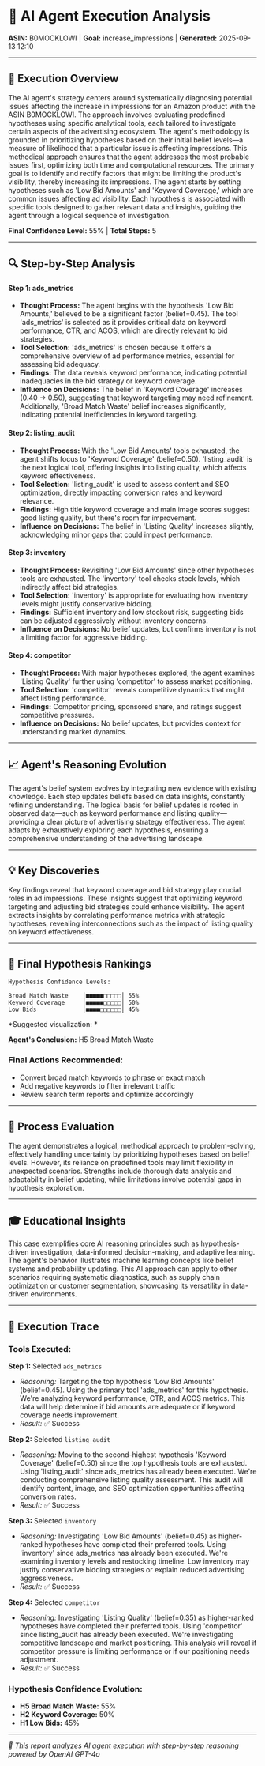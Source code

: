 # 🤖 AI Agent Execution Analysis
**ASIN:** B0MOCKLOWI | **Goal:** increase_impressions | **Generated:** 2025-09-13 12:10

---

## 🎯 Execution Overview

The AI agent's strategy centers around systematically diagnosing potential issues affecting the increase in impressions for an Amazon product with the ASIN B0MOCKLOWI. The approach involves evaluating predefined hypotheses using specific analytical tools, each tailored to investigate certain aspects of the advertising ecosystem. The agent's methodology is grounded in prioritizing hypotheses based on their initial belief levels—a measure of likelihood that a particular issue is affecting impressions. This methodical approach ensures that the agent addresses the most probable issues first, optimizing both time and computational resources.
The primary goal is to identify and rectify factors that might be limiting the product's visibility, thereby increasing its impressions. The agent starts by setting hypotheses such as 'Low Bid Amounts' and 'Keyword Coverage,' which are common issues affecting ad visibility. Each hypothesis is associated with specific tools designed to gather relevant data and insights, guiding the agent through a logical sequence of investigation.

**Final Confidence Level:** 55% | **Total Steps:** 5

---

## 🔍 Step-by-Step Analysis

#### Step 1: ads_metrics
- **Thought Process:** The agent begins with the hypothesis 'Low Bid Amounts,' believed to be a significant factor (belief=0.45). The tool 'ads_metrics' is selected as it provides critical data on keyword performance, CTR, and ACOS, which are directly relevant to bid strategies.
- **Tool Selection:** 'ads_metrics' is chosen because it offers a comprehensive overview of ad performance metrics, essential for assessing bid adequacy.
- **Findings:** The data reveals keyword performance, indicating potential inadequacies in the bid strategy or keyword coverage.
- **Influence on Decisions:** The belief in 'Keyword Coverage' increases (0.40 → 0.50), suggesting that keyword targeting may need refinement. Additionally, 'Broad Match Waste' belief increases significantly, indicating potential inefficiencies in keyword targeting.
#### Step 2: listing_audit
- **Thought Process:** With the 'Low Bid Amounts' tools exhausted, the agent shifts focus to 'Keyword Coverage' (belief=0.50). 'listing_audit' is the next logical tool, offering insights into listing quality, which affects keyword effectiveness.
- **Tool Selection:** 'listing_audit' is used to assess content and SEO optimization, directly impacting conversion rates and keyword relevance.
- **Findings:** High title keyword coverage and main image scores suggest good listing quality, but there's room for improvement.
- **Influence on Decisions:** The belief in 'Listing Quality' increases slightly, acknowledging minor gaps that could impact performance.
#### Step 3: inventory
- **Thought Process:** Revisiting 'Low Bid Amounts' since other hypotheses tools are exhausted. The 'inventory' tool checks stock levels, which indirectly affect bid strategies.
- **Tool Selection:** 'inventory' is appropriate for evaluating how inventory levels might justify conservative bidding.
- **Findings:** Sufficient inventory and low stockout risk, suggesting bids can be adjusted aggressively without inventory concerns.
- **Influence on Decisions:** No belief updates, but confirms inventory is not a limiting factor for aggressive bidding.
#### Step 4: competitor
- **Thought Process:** With major hypotheses explored, the agent examines 'Listing Quality' further using 'competitor' to assess market positioning.
- **Tool Selection:** 'competitor' reveals competitive dynamics that might affect listing performance.
- **Findings:** Competitor pricing, sponsored share, and ratings suggest competitive pressures.
- **Influence on Decisions:** No belief updates, but provides context for understanding market dynamics.

---

## 📈 Agent's Reasoning Evolution

The agent's belief system evolves by integrating new evidence with existing knowledge. Each step updates beliefs based on data insights, constantly refining understanding. The logical basis for belief updates is rooted in observed data—such as keyword performance and listing quality—providing a clear picture of advertising strategy effectiveness. The agent adapts by exhaustively exploring each hypothesis, ensuring a comprehensive understanding of the advertising landscape.

---

## 💡 Key Discoveries

Key findings reveal that keyword coverage and bid strategy play crucial roles in ad impressions. These insights suggest that optimizing keyword targeting and adjusting bid strategies could enhance visibility. The agent extracts insights by correlating performance metrics with strategic hypotheses, revealing interconnections such as the impact of listing quality on keyword effectiveness.

---

## 🏁 Final Hypothesis Rankings

```
Hypothesis Confidence Levels:

Broad Match Waste    │■■■■■□□□□□│ 55%
Keyword Coverage     │■■■■■□□□□□│ 50%
Low Bids             │■■■■□□□□□□│ 45%

```

*Suggested visualization: *

**Agent's Conclusion:** H5 Broad Match Waste

### Final Actions Recommended:
- Convert broad match keywords to phrase or exact match
- Add negative keywords to filter irrelevant traffic
- Review search term reports and optimize accordingly

---

## 🔬 Process Evaluation

The agent demonstrates a logical, methodical approach to problem-solving, effectively handling uncertainty by prioritizing hypotheses based on belief levels. However, its reliance on predefined tools may limit flexibility in unexpected scenarios. Strengths include thorough data analysis and adaptability in belief updating, while limitations involve potential gaps in hypothesis exploration.

---

## 🎓 Educational Insights

This case exemplifies core AI reasoning principles such as hypothesis-driven investigation, data-informed decision-making, and adaptive learning. The agent's behavior illustrates machine learning concepts like belief systems and probability updating. This AI approach can apply to other scenarios requiring systematic diagnostics, such as supply chain optimization or customer segmentation, showcasing its versatility in data-driven environments.

---

## 🔧 Execution Trace

### Tools Executed:
**Step 1:** Selected `ads_metrics`
- *Reasoning:* Targeting the top hypothesis 'Low Bid Amounts' (belief=0.45). Using the primary tool 'ads_metrics' for this hypothesis. We're analyzing keyword performance, CTR, and ACOS metrics. This data will help determine if bid amounts are adequate or if keyword coverage needs improvement.
- *Result:* ✅ Success

**Step 2:** Selected `listing_audit`
- *Reasoning:* Moving to the second-highest hypothesis 'Keyword Coverage' (belief=0.50) since the top hypothesis tools are exhausted. Using 'listing_audit' since ads_metrics has already been executed. We're conducting comprehensive listing quality assessment. This audit will identify content, image, and SEO optimization opportunities affecting conversion rates.
- *Result:* ✅ Success

**Step 3:** Selected `inventory`
- *Reasoning:* Investigating 'Low Bid Amounts' (belief=0.45) as higher-ranked hypotheses have completed their preferred tools. Using 'inventory' since ads_metrics has already been executed. We're examining inventory levels and restocking timeline. Low inventory may justify conservative bidding strategies or explain reduced advertising aggressiveness.
- *Result:* ✅ Success

**Step 4:** Selected `competitor`
- *Reasoning:* Investigating 'Listing Quality' (belief=0.35) as higher-ranked hypotheses have completed their preferred tools. Using 'competitor' since listing_audit has already been executed. We're investigating competitive landscape and market positioning. This analysis will reveal if competitor pressure is limiting performance or if our positioning needs adjustment.
- *Result:* ✅ Success


### Hypothesis Confidence Evolution:
- **H5 Broad Match Waste:** 55%
- **H2 Keyword Coverage:** 50%
- **H1 Low Bids:** 45%

---

*🤖 This report analyzes AI agent execution with step-by-step reasoning powered by OpenAI GPT-4o*
